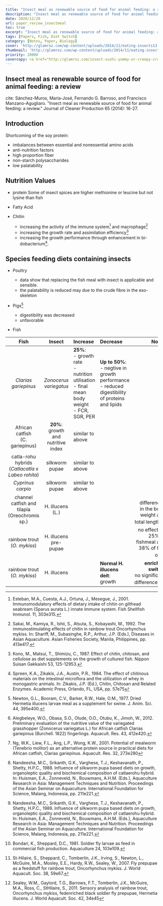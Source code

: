 ```yaml
---
title: "Insect meal as renewable source of food for animal feeding: a review"
description: "Insect meal as renewable source of food for animal feeding: a review"
date: 2020/12/28
url: paper_review_insectmeal
toc: true
excerpt: "Insect meal as renewable source of food for animal feeding: a review"
tags: [Papers, Fish, Diet Switch]
category: [Notes, Paper, Biology]
cover: 'http://glamroz.com/wp-content/uploads/2014/11/eating-insects13.jpg'
thumbnail: 'http://glamroz.com/wp-content/uploads/2014/11/eating-insects13.jpg'
priority: 10000
covercopy: <a href="http://glamroz.com/insect-sushi-yummy-or-creepy-crawly-cuisine/">© glamroz.com</a>
---
```


## Insect meal as renewable source of food for animal feeding: a review

cite: Sánchez-Muros, María-José, Fernando G. Barroso, and Francisco Manzano-Agugliaro. "Insect meal as renewable source of food for animal feeding: a review." Journal of Cleaner Production 65 (2014): 16-27.

## Introduction
Shortcoming of the soy protein:
  - imbalances between essential and nonessential amino acids
  - anti-nutrition factors
  - high proportion fiber
  - non-starch polysaccharides
  - low palatability

## Nutrition Values

- protein
  Some of insect spices are higher methionine or leucine but not lysine than fish
- Fatty Acid

- Chitin
  - increasing the activity of the immune system[^paper1] and macrophage[^paper2]
  - increasing the growth rate and assimilation efficiency[^paper3]
  - increasing the growth performance through enhancement in <a title="双歧杆菌">bi-dobacterium</a>[^paper3.1].
[^paper1]: Esteban, M.A., Cuesta, A.J., Ortuna, J., Mesegue, J., 2001. Immunomodulatory effects of dietary intake of chitin on gilthead seabream (Sparus aurata L.) innate immune system. Fish Shellfish Immunol. 11, 303e315.

[^paper2]: Sakai, M., Kamiya, R., Ishii, S., Atsuta, S., Kobayashi, M., 1992. The immunostimulating effects of chitin in rainbow trout Oncorhynchus mykiss. In: Shariff, M., Subasinghe, R.P., Arthur, J.P. (Eds.), Diseases in Asian Aquaculture. Asian Fisheries Society, Manila, Philippines, pp. 413e417.

[^paper3]: Kono, M., Matsui, T., Shimizu, C., 1987. Effect of chitin, chitosan, and cellulose as diet supplements on the growth of cultured fish. Nippon Suisan Gakkaishi 53, 125-12953.

[^paper3.1]: Spreen, K.A., Zikakis, J.A., Austin, P.R., 1984. The effect of chitinous materials on the intestinal microflora and the utilization of whey in monogastric animals. In: Zikakis, J.P. (Ed.), Chitin, Chitosan and Related Enzymes. Academic Press, Orlando, FL, USA, pp. 57e75

## Species feeding diets containing insects

- Poultry
  - data show that replacing the fish meal with insect is applicable and sensible.
  - the palatability is reduced may due to the crude fibre in the exo-skeleton

- Pigs[^paper4]
  - digestibility was decreased
  - unfavorable

[^paper4]: Newton, G.L., Booram, C.V., Barker, R.W., Hale, O.M., 1977. Dried Hermetia illucens larvae meal as a supplement for swine. J. Anim. Sci. 44, 395e400.

- Fish

|Fish|Insect|Increase|Decrease|Notes|
|:-:|:--:|:--|:----|--:|
|*Clarias gariepinus*|<a title="臭腹腺蝗">*Zonocerus variegatus*</a>|**25%**:<br>- growth rate<br> - nutrition utilisation<br>-  final mean body weight<br>- FCR, SGR, PER|**Up to 50%**:<br>- negtive in growth performance<br>- reduced digestibility of proteins and lipids|[^paper5]|
|African catfish<br>(C. gariepinus)|**20%**:<br>growth and nutritive index|similar to above||[^paper6]|
|<a title="卡特拉鱼">catla-rohu hybrids</a><br>(*Catlacatla x Labeo rohita*)|silkworm pupae|similar to above||[^paper7]|
|<a title="鲤鱼">*Cyprinus carpio*</a>|silkworm pupae|similar to above||[^paper7]|
|channel catfish and<br><a title="罗非鱼">tilapia</a> (Oreochromis sp.)|<a title="黑水虻 (Hermetia illucens)">H. illucens (L.)|||No differences in the body weight and total length[^paper8]|
|rainbow trout<br>(*O. mykiss*)|H. illucens pre-pupae|||no effect on 25% of fishmeal and 38% of fish oil[^paper9]|
|rainbow trout<br>(*O. mykiss*)|H. illucens||**Normal H. illucens deit**:<br>growth|**enriched switch**:<br>no significant differences[^paper10]|





[^paper5]: Alegbeleye, W.O., Obasa, S.O., Olude, O.O., Otubu, K., Jimoh, W., 2012. Preliminary evaluation of the nutritive value of the variegated grasshopper (Zonocerus variegatus L.) for African catfish Clarias gariepinus (Burchell. 1822) fingerlings. Aquacult. Res. 43, 412e420.

[^paper6]: Ng, W.K., Liew, F.L., Ang, L.P., Wong, K.W., 2001. Potential of mealworm (Tenebrio molitor) as an alternative protein source in practical diets for African catfish, Clarias gariepinus. Aquacult. Res. 32, 273e280

[^paper7]: Nandeesha, M.C., Srikanth, G.K., Varghese, T.J., Keshavanath, P., Shetty, H.P.C., 1988. Influence of silkworm pupa based diets on growth, organoleptic quality and biochemical composition of catlaerohu hybrid. In: Huisman, E.A., Zonneveld, N., Bouwmans, A.H.M. (Eds.), Aquaculture Research in Asia: Management Techniques and Nutrition. Proceedings of the Asian Seminar on Aquaculture. International Foundation for Science, Malang, Indonesia, pp. 211e221.

[^paper8]: Bondari, K., Sheppard, D.C., 1981. Soldier fly larvae as feed in commercial fish production. Aquaculture 24, 103e109.

[^paper9]: St-Hilaire, S., Sheppard, C., Tomberlin, J.K., Irving, S., Newton, L., McGuire, M.A., Mosley, E.E., Hardy, R.W., Sealey, W., 2007. Fly prepupae as a feedstuff for rainbow trout, Oncorhynchus mykiss. J. World Aquacult. Soc. 38, 59e67.

[^paper10]: Sealey, W.M., Gaylord, T.G., Barrows, F.T., Tomberlin, J.K., McGuire, M.A., Ross, C., StHilaire, S., 2011. Sensory analysis of rainbow trout, Oncorhynchus mykiss, fedenriched black soldier fly prepupae, Hermetia illucens. J. World Aquacult. Soc. 42, 34e45







<style type="text/css">
  a {
    position: relative;
  }
  a:active::after{
    content: attr(title);
    white-space: nowrap;
    round: 90;
    position: absolute;
    top: 100%;
    background-color: #000000;
    color: #fff;
    border-radius: 5px;
    opacity:0.6;
  }
</style>
